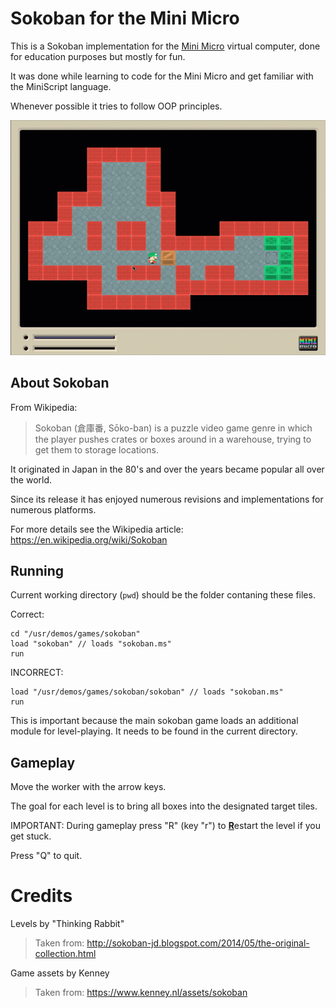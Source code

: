 
# Sokoban for the Mini Micro

This is a Sokoban implementation for the [Mini Micro](https://miniscript.org/MiniMicro/index.html) virtual computer, done for education purposes but mostly for fun.

It was done while learning to code for the Mini Micro and get familiar with the MiniScript language.

Whenever possible it tries to follow OOP principles.

![Sokoban screenshot](./screenshot.png)

## About Sokoban

From Wikipedia:

> Sokoban (倉庫番, Sōko-ban) is a puzzle video game genre in which the player pushes crates or boxes around in a warehouse, trying to get them to storage locations. 

It originated in Japan in the 80's and over the years became popular all over the world.

Since its release it has enjoyed numerous revisions and implementations for numerous platforms.

For more details see the Wikipedia article: https://en.wikipedia.org/wiki/Sokoban

## Running

Current working directory (`pwd`) should be the folder contaning these files.

Correct:

```
cd "/usr/demos/games/sokoban"
load "sokoban" // loads "sokoban.ms"
run
```

INCORRECT:

```
load "/usr/demos/games/sokoban/sokoban" // loads "sokoban.ms"
run
```

This is important because the main sokoban game loads an additional module for level-playing. It needs to be found in the current directory.

## Gameplay

Move the worker with the arrow keys.

The goal for each level is to bring all boxes into the designated target tiles.

IMPORTANT: During gameplay press "R" (key "r") to <b><u>R</u></b>estart the level if you get stuck.

Press "Q" to quit.

# Credits

Levels by "Thinking Rabbit"
> Taken from: http://sokoban-jd.blogspot.com/2014/05/the-original-collection.html


Game assets by Kenney

> Taken from: https://www.kenney.nl/assets/sokoban
